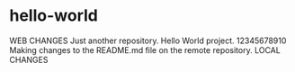 # hello-world
WEB CHANGES
Just another repository. Hello World project. 12345678910
Making changes to the README.md file on the remote repository.
LOCAL CHANGES
